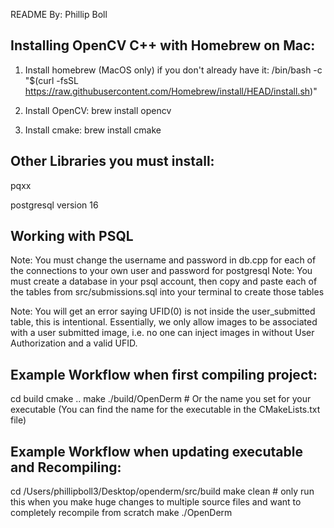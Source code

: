 
README 
By: Phillip Boll

Installing OpenCV C++ with Homebrew on Mac:
--------------------------------------------
1. Install homebrew (MacOS only) if you don't already have it:
/bin/bash -c "$(curl -fsSL https://raw.githubusercontent.com/Homebrew/install/HEAD/install.sh)"

2. Install OpenCV:
brew install opencv

3. Install cmake:
brew install cmake

Other Libraries you must install:
--------------------------------------
pqxx

postgresql version 16 


Working with PSQL 
--------------------------------------

Note: You must change the username and password in db.cpp for each of the connections to your own user and password for postgresql
Note: You must create a database in your psql account, then copy and paste each of the tables from src/submissions.sql into your terminal to create those tables 

Note: You will get an error saying UFID(0) is not inside the user_submitted table, this is intentional. Essentially, we only allow images to be associated with a user submitted image, i.e. no one can inject images in without User Authorization and a valid UFID. 





Example Workflow when first compiling project:
-------------------------------------------

cd build
cmake ..
make
./build/OpenDerm  # Or the name you set for your executable (You can find the name for the executable in the CMakeLists.txt file)



Example Workflow when updating executable and Recompiling:
-----------------------------------------------------------

cd /Users/phillipboll3/Desktop/openderm/src/build
make clean   # only run this when you make huge changes to multiple source files and want to completely recompile from scratch
make 
./OpenDerm


